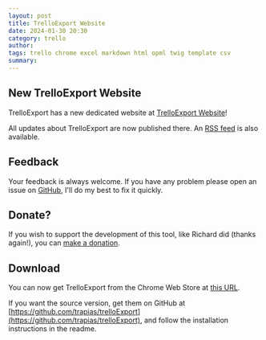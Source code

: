 ```yaml
---
layout: post
title: TrelloExport Website
date: 2024-01-30 20:30
category: trello
author: 
tags: trello chrome excel markdown html opml twig template csv
summary: 
---
```


## New TrelloExport Website

TrelloExport has a new dedicated website at [TrelloExport Website](https://trelloexport.trapias.it/)!

All updates about TrelloExport are now published there. An [RSS feed](https://trelloexport.trapias.it/blog.rss) is also available.




## Feedback

Your feedback is always welcome. If you have any problem please open an issue on [GitHub](https://github.com/trapias/trelloExport/issues), I'll do my best to fix it quickly.

## Donate?

If you wish to support the development of this tool, like Richard did (thanks again!), you can [make a donation](https://trapias.github.io/donate/).

## Download

You can now get TrelloExport from the Chrome Web Store at [this URL](https://chrome.google.com/webstore/detail/trelloexport/kmmnaeamjfdnbhljpedgfchjbkbomahp).

If you want the source version, get them on GitHub at [https://github.com/trapias/trelloExport](https://github.com/trapias/trelloExport), and follow the installation instructions in the readme.

